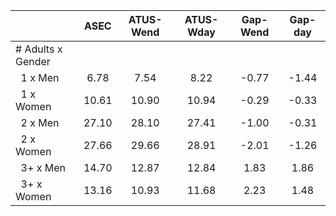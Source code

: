 
|                      |         ASEC |    ATUS-Wend |    ATUS-Wday |     Gap-Wend |      Gap-day |
| -------------------- | :----------: | :----------: | :----------: | :----------: | :----------: |
| # Adults x Gender    |              |              |              |              |              |
| &nbsp;&nbsp;1 x Men  |         6.78 |         7.54 |         8.22 |        -0.77 |        -1.44 |
| &nbsp;&nbsp;1 x Women |        10.61 |        10.90 |        10.94 |        -0.29 |        -0.33 |
| &nbsp;&nbsp;2 x Men  |        27.10 |        28.10 |        27.41 |        -1.00 |        -0.31 |
| &nbsp;&nbsp;2 x Women |        27.66 |        29.66 |        28.91 |        -2.01 |        -1.26 |
| &nbsp;&nbsp;3+ x Men |        14.70 |        12.87 |        12.84 |         1.83 |         1.86 |
| &nbsp;&nbsp;3+ x Women |        13.16 |        10.93 |        11.68 |         2.23 |         1.48 |

